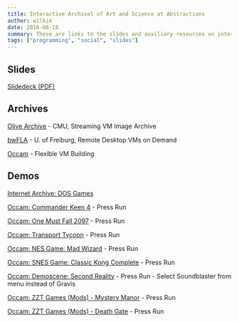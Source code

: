 ```yaml
---
title: Interactive Archival of Art and Science at Abstractions
author: wilkie
date: 2016-08-18
summary: These are links to the slides and auxiliary resources on interactive archival.
tags: ["programming", "social", "slides"]
---
```


## Slides

[Slidedeck (PDF)](/wilkie_abstractions_16.pdf)

## Archives

[Olive Archive](http://olivearchive.org) - CMU, Streaming VM Image Archive

[bwFLA](http://bw-fla.uni-freiburg.de/demos.html) - U. of Freiburg, Remote Desktop VMs on Demand

[Occam](https://occam.software) - Flexible VM Building

## Demos

[Internet Archive: DOS Games](https://archive.org/details/softwarelibrary_msdos_games?&sort=-downloads)

[Occam: Commander Keen 4](https://occam.software/objects/bd4e25a0-5389-11e6-8a01-f23c910a26c8) - Press Run

[Occam: One Must Fall 2097](https://occam.software/objects/532ffbfc-68df-11e5-b84a-001fd05bb228) - Press Run

[Occam: Transport Tycoon](https://occam.software/objects/5d179432-f849-11e5-a18a-001fd05bb228) - Press Run

[Occam: NES Game: Mad Wizard](https://occam.software/objects/71b9469e-3690-11e6-ada4-001fd05bb228) - Press Run

[Occam: SNES Game: Classic Kong Complete](https://occam.software/objects/42142ff4-38b0-11e6-913a-f23c910a26c8) - Press Run

[Occam: Demoscene: Second Reality](https://occam.software/objects/44c6e8bc-64b2-11e6-9901-f23c910a26c8) - Press Run - Select Soundblaster from menu instead of Gravis

[Occam: ZZT Games (Mods) - Mystery Manor](https://occam.software/objects/50713386-3756-11e6-a7fa-f23c910a26c8) - Press Run

[Occam: ZZT Games (Mods) - Death Gate](https://occam.software/objects/f3bceb88-3757-11e6-a7fa-f23c910a26c8) - Press Run
